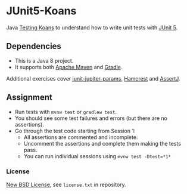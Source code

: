 # JUnit5-Koans
Java [Testing Koans](http://blog.code-cop.org/2015/12/testing-koans.html) to understand how to write unit tests with [JUnit 5](http://junit.org/junit5).

## Dependencies ##

* This is a Java 8 project.
* It supports both [Apache Maven](https://maven.apache.org/) and [Gradle](https://gradle.org).

Additional exercises cover [junit-jupiter-params](https://junit.org/junit5/docs/current/user-guide/#writing-tests-parameterized-tests),
[Hamcrest](http://hamcrest.org/JavaHamcrest/) and
[AssertJ](http://joel-costigliola.github.io/assertj/).

## Assignment ##

* Run tests with `mvnw test` or `gradlew test`.
* You should see some test failures and errors (but there are no assertions).
* Go through the test code starting from Session 1:
    * All assertions are commented and incomplete.
    * Uncomment the assertions and complete them making the tests pass.
    * You can run individual sessions using `mvnw test -Dtest=*1*`

### License ###
[New BSD License](http://opensource.org/licenses/bsd-license.php), see `license.txt` in repository.
